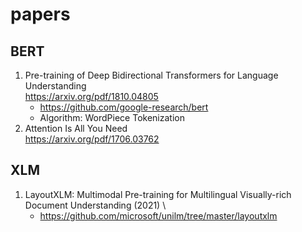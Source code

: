 # papers

## BERT
1. Pre-training of Deep Bidirectional Transformers for Language Understanding \
https://arxiv.org/pdf/1810.04805
    - https://github.com/google-research/bert
    - Algorithm: WordPiece Tokenization
2. Attention Is All You Need\
https://arxiv.org/pdf/1706.03762

## XLM
1. LayoutXLM: Multimodal Pre-training for Multilingual Visually-rich Document Understanding (2021) \
    - https://github.com/microsoft/unilm/tree/master/layoutxlm 
